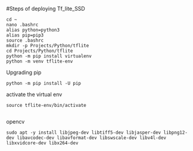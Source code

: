 #Steps of deploying Tf_lite_SSD


```
cd ~
nano .bashrc
alias python=python3
alias pip=pip3
source .bashrc
mkdir -p Projects/Python/tflite
cd Projects/Python/tflite
python -m pip install virtualenv
python -m venv tflite-env
```

Upgrading pip
```
python -m pip install -U pip
```

activate the virtual env
```
source tflite-env/bin/activate


```
opencv
```
sudo apt -y install libjpeg-dev libtiff5-dev libjasper-dev libpng12-dev libavcodec-dev libavformat-dev libswscale-dev libv4l-dev libxvidcore-dev libx264-dev

```

